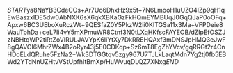 $START$ya8NaYB3CdeCOs+Ar7Uo6DhxHz9x5t+7N6LmooH1uUZO4IZp9qH1qEwBaszxIDE5dw0AbNXK6sX6qkXBKaGzFkHQmEYMBUqJ0GqQJaP0oOFq+Apxw6BC3UEboXuRczWt+9QESfaZ0Y5PkzW2li0KITGSa11x3Ma+VFPDeie8WauTphDa+ceL7Ii4vY5mXPmuWR8Ctnf3N0tLXqHKfscFAYEOB/dZIpEfOSZJzNBHtqWP2tiRtZoVIRULJAVYpK6IiYtXy7DkRREHQAxf3mDNSJpHMQ3eJwF8gQAVOl6MhrZWx4B2oRyr43j5E0CDKqp+Sz6mT8EgZhYVcv/gqRRGt2r4CnHDoELdQRuhe5FzNa2+Wk3DTGGtqv5zgy967U7TJLkLaqtMdn7Yg2tj0fb5EBWd2YTdNnUZHtvVStUpfhItBmXp/HuWvuqDLQZ7XNxg$END$
